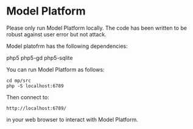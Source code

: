 # Model Platform

Please only run Model Platform locally. The code has been written to be robust
against user error but not attack.

Model platofrm has the following dependencies:

php5 php5-gd php5-sqlite

You can run Model Platform as follows:

    cd mp/src
    php -S localhost:6789

Then connect to:

    http://localhost:6789/

in your web browser to interact with Model Platform.
